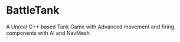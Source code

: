 # BattleTank
A Unreal C++ based Tank Game with Advanced movement and firing components with AI and NavMesh
